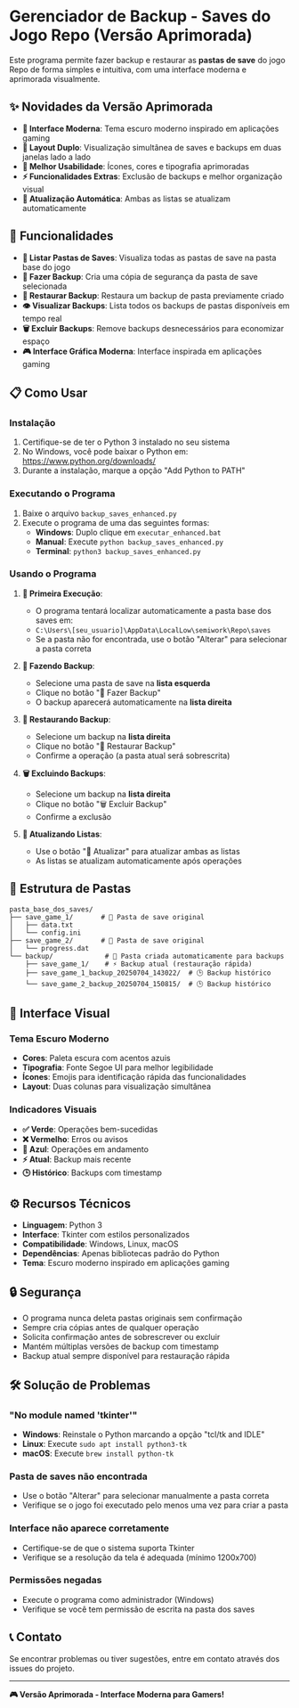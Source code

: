 # Gerenciador de Backup - Saves do Jogo Repo (Versão Aprimorada)

Este programa permite fazer backup e restaurar as **pastas de save** do jogo Repo de forma simples e intuitiva, com uma interface moderna e aprimorada visualmente.

## ✨ Novidades da Versão Aprimorada

- **🎨 Interface Moderna**: Tema escuro moderno inspirado em aplicações gaming
- **📱 Layout Duplo**: Visualização simultânea de saves e backups em duas janelas lado a lado
- **🎯 Melhor Usabilidade**: Ícones, cores e tipografia aprimoradas
- **⚡ Funcionalidades Extras**: Exclusão de backups e melhor organização visual
- **🔄 Atualização Automática**: Ambas as listas se atualizam automaticamente

## 🚀 Funcionalidades

- **📂 Listar Pastas de Saves**: Visualiza todas as pastas de save na pasta base do jogo
- **💾 Fazer Backup**: Cria uma cópia de segurança da pasta de save selecionada
- **🔄 Restaurar Backup**: Restaura um backup de pasta previamente criado
- **👁️ Visualizar Backups**: Lista todos os backups de pastas disponíveis em tempo real
- **🗑️ Excluir Backups**: Remove backups desnecessários para economizar espaço
- **🎮 Interface Gráfica Moderna**: Interface inspirada em aplicações gaming

## 📋 Como Usar

### Instalação

1. Certifique-se de ter o Python 3 instalado no seu sistema
2. No Windows, você pode baixar o Python em: https://www.python.org/downloads/
3. Durante a instalação, marque a opção "Add Python to PATH"

### Executando o Programa

1. Baixe o arquivo `backup_saves_enhanced.py`
2. Execute o programa de uma das seguintes formas:
   - **Windows**: Duplo clique em `executar_enhanced.bat`
   - **Manual**: Execute `python backup_saves_enhanced.py`
   - **Terminal**: `python3 backup_saves_enhanced.py`

### Usando o Programa

1. **🏁 Primeira Execução**:
   - O programa tentará localizar automaticamente a pasta base dos saves em:
   - `C:\Users\[seu_usuario]\AppData\LocalLow\semiwork\Repo\saves`
   - Se a pasta não for encontrada, use o botão "Alterar" para selecionar a pasta correta

2. **💾 Fazendo Backup**:
   - Selecione uma pasta de save na **lista esquerda**
   - Clique no botão "💾 Fazer Backup"
   - O backup aparecerá automaticamente na **lista direita**

3. **🔄 Restaurando Backup**:
   - Selecione um backup na **lista direita**
   - Clique no botão "🔄 Restaurar Backup"
   - Confirme a operação (a pasta atual será sobrescrita)

4. **🗑️ Excluindo Backups**:
   - Selecione um backup na **lista direita**
   - Clique no botão "🗑️ Excluir Backup"
   - Confirme a exclusão

5. **🔄 Atualizando Listas**:
   - Use o botão "🔄 Atualizar" para atualizar ambas as listas
   - As listas se atualizam automaticamente após operações

## 📁 Estrutura de Pastas

```
pasta_base_dos_saves/
├── save_game_1/       # 📂 Pasta de save original
│   ├── data.txt
│   └── config.ini
├── save_game_2/       # 📂 Pasta de save original
│   └── progress.dat
└── backup/             # 💾 Pasta criada automaticamente para backups
    ├── save_game_1/    # ⚡ Backup atual (restauração rápida)
    ├── save_game_1_backup_20250704_143022/  # 🕒 Backup histórico
    └── save_game_2_backup_20250704_150815/  # 🕒 Backup histórico
```

## 🎨 Interface Visual

### Tema Escuro Moderno
- **Cores**: Paleta escura com acentos azuis
- **Tipografia**: Fonte Segoe UI para melhor legibilidade
- **Ícones**: Emojis para identificação rápida das funcionalidades
- **Layout**: Duas colunas para visualização simultânea

### Indicadores Visuais
- **✅ Verde**: Operações bem-sucedidas
- **❌ Vermelho**: Erros ou avisos
- **🔄 Azul**: Operações em andamento
- **⚡ Atual**: Backup mais recente
- **🕒 Histórico**: Backups com timestamp

## ⚙️ Recursos Técnicos

- **Linguagem**: Python 3
- **Interface**: Tkinter com estilos personalizados
- **Compatibilidade**: Windows, Linux, macOS
- **Dependências**: Apenas bibliotecas padrão do Python
- **Tema**: Escuro moderno inspirado em aplicações gaming

## 🔒 Segurança

- O programa nunca deleta pastas originais sem confirmação
- Sempre cria cópias antes de qualquer operação
- Solicita confirmação antes de sobrescrever ou excluir
- Mantém múltiplas versões de backup com timestamp
- Backup atual sempre disponível para restauração rápida

## 🛠️ Solução de Problemas

### "No module named 'tkinter'"
- **Windows**: Reinstale o Python marcando a opção "tcl/tk and IDLE"
- **Linux**: Execute `sudo apt install python3-tk`
- **macOS**: Execute `brew install python-tk`

### Pasta de saves não encontrada
- Use o botão "Alterar" para selecionar manualmente a pasta correta
- Verifique se o jogo foi executado pelo menos uma vez para criar a pasta

### Interface não aparece corretamente
- Certifique-se de que o sistema suporta Tkinter
- Verifique se a resolução da tela é adequada (mínimo 1200x700)

### Permissões negadas
- Execute o programa como administrador (Windows)
- Verifique se você tem permissão de escrita na pasta dos saves

## 📞 Contato

Se encontrar problemas ou tiver sugestões, entre em contato através dos issues do projeto.

---

**🎮 Versão Aprimorada - Interface Moderna para Gamers!**

